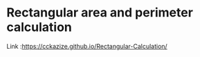 # Rectangular area and perimeter calculation
Link :https://cckazize.github.io/Rectangular-Calculation/
